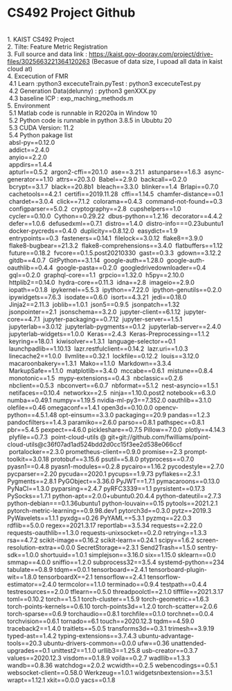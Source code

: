 # CS492 Project Github
<br/>1. KAIST CS492 Project 
<br/>2. Tilte: Feature Metric Registration
<br/>3. Full source and data link : https://kaist.gov-dooray.com/project/drive-files/3025663221364120263
(Becasue of data size, I upoad all data in kaist cloud at)
<br/>4. Excecution of FMR
<br/>&nbsp;4.1 Learn :python3 excecuteTrain.pyTest : python3 excecuteTest.py
<br/>&nbsp;4.2 Generation Data(delunny) : python3 genXXX.py
<br/>&nbsp;4.3 baseline ICP : exp_maching_methods.m
<br/>5. Environment
<br/>&nbsp;5.1 Matlab code is runnable in R2020a in Window 10
<br/>&nbsp;5.2 Python code is runnable in python 3.8.5 in Ububtu 20
<br/>&nbsp;5.3 CUDA Version: 11.2
<br/>&nbsp;5.4 Python pakage list
<br/>&nbsp;absl-py==0.12.0
<br/>&nbsp;addict==2.4.0
<br/>&nbsp;anyio==2.2.0
<br/>&nbsp;appdirs==1.4.4
<br/>&nbsp;apturl==0.5.2
&nbsp;argon2-cffi==20.1.0
&nbsp;ase==3.21.1
&nbsp;astunparse==1.6.3
&nbsp;async-generator==1.10
&nbsp;attrs==20.3.0
&nbsp;Babel==2.9.0
&nbsp;backcall==0.2.0
&nbsp;bcrypt==3.1.7
&nbsp;black==20.8b1
&nbsp;bleach==3.3.0
&nbsp;blinker==1.4
&nbsp;Brlapi==0.7.0
&nbsp;cachetools==4.2.1
&nbsp;certifi==2019.11.28
&nbsp;cffi==1.14.5
&nbsp;chamfer-distance==0.1
&nbsp;chardet==3.0.4
&nbsp;click==7.1.2
&nbsp;colorama==0.4.3
&nbsp;command-not-found==0.3
&nbsp;configparser==5.0.2
&nbsp;cryptography==2.8
&nbsp;cupshelpers==1.0
&nbsp;cycler==0.10.0
&nbsp;Cython==0.29.22
&nbsp;dbus-python==1.2.16
&nbsp;decorator==4.4.2
&nbsp;defer==1.0.6
&nbsp;defusedxml==0.7.1
&nbsp;distro==1.4.0
&nbsp;distro-info===0.23ubuntu1
&nbsp;docker-pycreds==0.4.0
&nbsp;duplicity==0.8.12.0
&nbsp;easydict==1.9
&nbsp;entrypoints==0.3
&nbsp;fasteners==0.14.1
&nbsp;filelock==3.0.12
&nbsp;flake8==3.9.0
&nbsp;flake8-bugbear==21.3.2
&nbsp;flake8-comprehensions==3.4.0
&nbsp;flatbuffers==1.12
&nbsp;future==0.18.2
&nbsp;fvcore==0.1.5.post20210330
&nbsp;gast==0.3.3
&nbsp;gdown==3.12.2
&nbsp;gitdb==4.0.7
&nbsp;GitPython==3.1.14
&nbsp;google-auth==1.28.0
&nbsp;google-auth-oauthlib==0.4.4
&nbsp;google-pasta==0.2.0
&nbsp;googledrivedownloader==0.4
&nbsp;gql==0.2.0
&nbsp;graphql-core==1.1
&nbsp;grpcio==1.32.0
&nbsp;h5py==2.10.0
&nbsp;httplib2==0.14.0
&nbsp;hydra-core==0.11.3
&nbsp;idna==2.8
&nbsp;imageio==2.9.0
&nbsp;iopath==0.1.8
&nbsp;ipykernel==5.5.3
&nbsp;ipython==7.22.0
&nbsp;ipython-genutils==0.2.0
&nbsp;ipywidgets==7.6.3
&nbsp;isodate==0.6.0
&nbsp;isort==4.3.21
&nbsp;jedi==0.18.0
&nbsp;Jinja2==2.11.3
&nbsp;joblib==1.0.1
&nbsp;json5==0.9.5
&nbsp;jsonpatch==1.32
&nbsp;jsonpointer==2.1
&nbsp;jsonschema==3.2.0
&nbsp;jupyter-client==6.1.12
&nbsp;jupyter-core==4.7.1
&nbsp;jupyter-packaging==0.7.12
&nbsp;jupyter-server==1.5.1
&nbsp;jupyterlab==3.0.12
&nbsp;jupyterlab-pygments==0.1.2
&nbsp;jupyterlab-server==2.4.0
&nbsp;jupyterlab-widgets==1.0.0
&nbsp;Keras==2.4.3
&nbsp;Keras-Preprocessing==1.1.2
&nbsp;keyring==18.0.1
&nbsp;kiwisolver==1.3.1
&nbsp;language-selector==0.1
&nbsp;launchpadlib==1.10.13
&nbsp;lazr.restfulclient==0.14.2
&nbsp;lazr.uri==1.0.3
&nbsp;linecache2==1.0.0
&nbsp;llvmlite==0.32.1
&nbsp;lockfile==0.12.2
&nbsp;louis==3.12.0
&nbsp;macaroonbakery==1.3.1
&nbsp;Mako==1.1.0
&nbsp;Markdown==3.3.4
&nbsp;MarkupSafe==1.1.0
&nbsp;matplotlib==3.4.0
&nbsp;mccabe==0.6.1
&nbsp;mistune==0.8.4
&nbsp;monotonic==1.5
&nbsp;mypy-extensions==0.4.3
&nbsp;nbclassic==0.2.6
&nbsp;nbclient==0.5.3
&nbsp;nbconvert==6.0.7
&nbsp;nbformat==5.1.2
&nbsp;nest-asyncio==1.5.1
&nbsp;netifaces==0.10.4
&nbsp;networkx==2.5
&nbsp;ninja==1.10.0.post2
  notebook==6.3.0
  numba==0.49.1
  numpy==1.19.5
  nvidia-ml-py3==7.352.0
  oauthlib==3.1.0
  olefile==0.46
  omegaconf==1.4.1
  open3d==0.10.0.0
  opencv-python==4.5.1.48
  opt-einsum==3.3.0
  packaging==20.9
  pandas==1.2.3
  pandocfilters==1.4.3
  paramiko==2.6.0
  parso==0.8.1
  pathspec==0.8.1
  pbr==5.4.5
  pexpect==4.6.0
  pickleshare==0.7.5
  Pillow==7.0.0
&nbsp;plotly==4.14.3
&nbsp;plyfile==0.7.3
&nbsp;point-cloud-utils @ git+git://github.com/fwilliams/point-cloud-utils@c36f07ad1ad524bdd2d0cc15f3ee2d538e066ccf
&nbsp;portalocker==2.3.0
  prometheus-client==0.9.0
  promise==2.3
  prompt-toolkit==3.0.18
  protobuf==3.15.6
  psutil==5.8.0
  ptyprocess==0.7.0
  pyasn1==0.4.8
  pyasn1-modules==0.2.8
  pycairo==1.16.2
  pycodestyle==2.7.0
  pycparser==2.20
  pycuda==2020.1
  pycups==1.9.73
  pyflakes==2.3.1
  Pygments==2.8.1
  PyGObject==3.36.0
  PyJWT==1.7.1
  pymacaroons==0.13.0
  PyNaCl==1.3.0
  pyparsing==2.4.7
  pyRFC3339==1.1
  pyrsistent==0.17.3
  PySocks==1.7.1
  python-apt==2.0.0+ubuntu0.20.4.4
  python-dateutil==2.7.3
  python-debian===0.1.36ubuntu1
  python-louvain==0.15
  pytools==2021.2.1
  pytorch-metric-learning==0.9.98.dev1
  pytorch3d==0.3.0
  pytz==2019.3
  PyWavelets==1.1.1
  pyxdg==0.26
  PyYAML==5.3.1
  pyzmq==22.0.3
  rdflib==5.0.0
  regex==2021.3.17
  reportlab==3.5.34
  requests==2.22.0
  requests-oauthlib==1.3.0
  requests-unixsocket==0.2.0
  retrying==1.3.3
  rsa==4.7.2
  scikit-image==0.16.2
  scikit-learn==0.24.1
  scipy==1.6.2
  screen-resolution-extra==0.0.0
  SecretStorage==2.3.1
  Send2Trash==1.5.0
  sentry-sdk==1.0.0
  shortuuid==1.0.1
  simplejson==3.16.0
  six==1.15.0
  sklearn==0.0
  smmap==4.0.0
  sniffio==1.2.0
  subprocess32==3.5.4
  systemd-python==234
  tabulate==0.8.9
  tdqm==0.0.1
  tensorboard==2.4.1
  tensorboard-plugin-wit==1.8.0
  tensorboardX==2.1
  tensorflow==2.4.1
  tensorflow-estimator==2.4.0
  termcolor==1.1.0
  terminado==0.9.4
  testpath==0.4.4
  testresources==2.0.0
  tflearn==0.5.0
  threadpoolctl==2.1.0
  tifffile==2021.3.17
  toml==0.10.2
  torch==1.5.1
  torch-cluster==1.5.9
  torch-geometric==1.6.3
  torch-points-kernels==0.6.10
  torch-points3d==1.2.0
  torch-scatter==2.0.6
  torch-sparse==0.6.9
  torchaudio==0.8.1
  torchfile==0.1.0
  torchnet==0.0.4
  torchvision==0.6.1
  tornado==6.1
  touch==2020.12.3
  tqdm==4.59.0
  traceback2==1.4.0
  traitlets==5.0.5
  transforms3d==0.3.1
  trimesh==3.9.19
  typed-ast==1.4.2
  typing-extensions==3.7.4.3
  ubuntu-advantage-tools==20.3
  ubuntu-drivers-common==0.0.0
  ufw==0.36
  unattended-upgrades==0.1
  unittest2==1.1.0
  urllib3==1.25.8
  usb-creator==0.3.7
  values==2020.12.3
  visdom==0.1.8.9
  voila==0.2.7
  wadllib==1.3.3
  wandb==0.8.36
  watchdog==2.0.2
  wcwidth==0.2.5
  webencodings==0.5.1
  websocket-client==0.58.0
  Werkzeug==1.0.1
  widgetsnbextension==3.5.1
  wrapt==1.12.1
  xkit==0.0.0
  yacs==0.1.8
